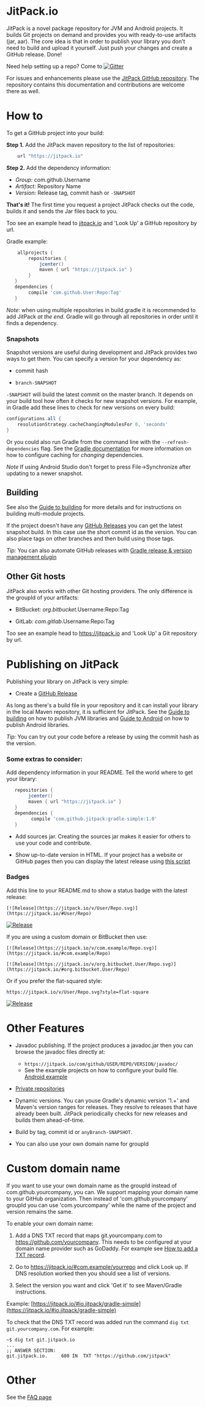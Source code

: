 # JitPack.io

JitPack is a novel package repository for JVM and Android projects. It builds Git projects on demand and provides you with ready-to-use artifacts (jar, aar). The core idea is that in order to publish your library you don't need to build and upload it yourself. Just push your changes and create a GitHub release. Done!

Need help setting up a repo? Come to  [![Gitter](https://badges.gitter.im/Join%20Chat.svg)](https://gitter.im/jitpack/jitpack.io?utm_source=badge&utm_medium=badge&utm_campaign=pr-badge&utm_content=badge)

For issues and enhancements please use the [JitPack GitHub repository](https://github.com/jitpack/jitpack.io/). The repository contains this documentation and contributions are welcome there as well.

How to
======

To get a GitHub project into your build:

**Step 1.** Add the JitPack maven repository to the list of repositories:

```gradle
    url "https://jitpack.io"
```

**Step 2.**  Add the dependency information:

 - *Group:* com.github.Username
 - *Artifact:* Repository Name
 - *Version:* Release tag, commit hash or `-SNAPSHOT`
  
**That's it!** The first time you request a project JitPack checks out the code, builds it and sends the Jar files back to you.

Too see an example head to [jitpack.io](https://jitpack.io) and 'Look Up' a GitHub repository by url.

Gradle example:
```gradle
    allprojects {
        repositories { 
            jcenter()
            maven { url "https://jitpack.io" }
        }
   }
   dependencies {
        compile 'com.github.User:Repo:Tag'
   }
```

*Note*: when using multiple repositories in build.gradle it is recommended to add JitPack *at the end*. Gradle will go through all repositories in order until it finds a dependency.

### Snapshots

Snapshot versions are useful during development and JitPack provides two ways to get them. You can specify a version for your dependency as:

 - commit hash

 - `branch-SNAPSHOT`

`-SNAPSHOT` will build the latest commit on the master branch. It depends on your build tool how often it checks for new snapshot versions. For example, in Gradle add these lines to check for new versions on every build:    

```gradle
configurations.all {
    resolutionStrategy.cacheChangingModulesFor 0, 'seconds'
}
```
Or you could also run Gradle from the command line with the `--refresh-dependencies` flag. See the [Gradle documentation](https://docs.gradle.org/2.5/userguide/dependency_management.html#changing-module-cache-control) for more information on how to configure caching for *changing* dependencies.

*Note* If using Android Studio don't forget to press File->Synchronize after updating to a newer snapshot.

## Building

See also the [Guide to building](BUILDING.md) for more details and for instructions on building multi-module projects.

If the project doesn't have any [GitHub Releases](https://github.com/blog/1547-release-your-software) you can get the latest snapshot build. In this case use the short commit id as the version. You can also place tags on other branches and then build using those tags.

*Tip:* You can also automate GitHub releases with [Gradle release & version management plugin](https://github.com/allegro/axion-release-plugin)

## Other Git hosts

JitPack also works with other Git hosting providers. The only difference is the groupId of your artifacts:

 - BitBucket: *org.bitbucket*.Username:Repo:Tag
 
 - GitLab: *com.gitlab*.Username:Repo:Tag

Too see an example head to https://jitpack.io and 'Look Up' a Git repository by url.

Publishing on JitPack
======

Publishing your library on JitPack is very simple:

- Create a [GitHub Release](https://github.com/blog/1547-release-your-software)  

As long as there's a build file in your repository and it can install your library in the local Maven repository, it is sufficient for JitPack. See the [Guide to building](BUILDING.md) on how to publish JVM libraries and [Guide to Android](ANDROID.md) on how to publish Android libraries.

*Tip:* You can try out your code before a release by using the commit hash as the version.

### Some extras to consider:

Add dependency information in your README. Tell the world where to get your library:
 
```gradle
   repositories { 
        jcenter()
        maven { url "https://jitpack.io" }
   }
   dependencies {
         compile 'com.github.jitpack:gradle-simple:1.0'
   }
```  
   
- Add sources jar. Creating the sources jar makes it easier for others to use your code and contribute.

- Show up-to-date version in HTML. If your project has a website or GitHub pages then you can display the latest release using [this script](https://gist.github.com/jitpack-io/5bd698d35303b2c370a0)

### Badges

Add this line to your README.md to show a status badge with the latest release:

`[![Release](https://jitpack.io/v/User/Repo.svg)](https://jitpack.io/#User/Repo)`

[![Release](https://jitpack.io/v/jitpack/maven-simple.svg)](https://jitpack.io/#jitpack/maven-simple)

If you are using a custom domain or BitBucket then use:

`[![Release](https://jitpack.io/v/com.example/Repo.svg)](https://jitpack.io/#com.example/Repo)`

`[![Release](https://jitpack.io/v/org.bitbucket.User/Repo.svg)](https://jitpack.io/#org.bitbucket.User/Repo)`

Or if you prefer the flat-squared style:

`https://jitpack.io/v/User/Repo.svg?style=flat-square`

[![Release](https://jitpack.io/v/jitpack/maven-simple.svg?style=flat-square)](https://jitpack.io/#jitpack/maven-simple)

Other Features
======
- Javadoc publishing. If the project produces a javadoc.jar then you can browse the javadoc files directly at: 
    - `https://jitpack.io/com/github/USER/REPO/VERSION/javadoc/`   
    - See the example projects on how to configure your build file. [Android example](https://github.com/jitpack/android-example/blob/master/library/build.gradle)
    
- [Private repositories](https://jitpack.io/private)

- Dynamic versions. You can youse Gradle's dynamic version '1.+' and Maven's version ranges for releases. They resolve to releases that have already been built. JitPack periodically checks for new releases and builds them ahead-of-time.

- Build by tag, commit id or `anyBranch-SNAPSHOT`.

- You can also use your own domain name for groupId

Custom domain name
======

If you want to use your own domain name as the groupId instead of com.github.yourcompany, you can.
We support mapping your domain name to your GitHub organization. Then instead of 'com.github.yourcompany' groupId you can use 'com.yourcompany' while the name of the project and version remains the same. 

To enable your own domain name:  

  1. Add a DNS TXT record that maps git.yourcompany.com to https://github.com/yourcompany. This needs to be configured at your domain name provider such as GoDaddy. For example see [How to add a TXT record](https://uk.godaddy.com/help/add-a-txt-record-19232).  

  2. Go to https://jitpack.io/#com.example/yourrepo and click Look up. If DNS resolution worked then you should see a list of versions.   

  3. Select the version you want and click 'Get it' to see Maven/Gradle instructions.  

Example: [https://jitpack.io/#io.jitpack/gradle-simple](https://jitpack.io/#io.jitpack/gradle-simple)

To check that the DNS TXT record was added run the command `dig txt git.yourcompany.com`. For example:
```
~$ dig txt git.jitpack.io
...
;; ANSWER SECTION:
git.jitpack.io.		600	IN	TXT	"https://github.com/jitpack"
```

Other
======

See the [FAQ page](FAQ.md)
